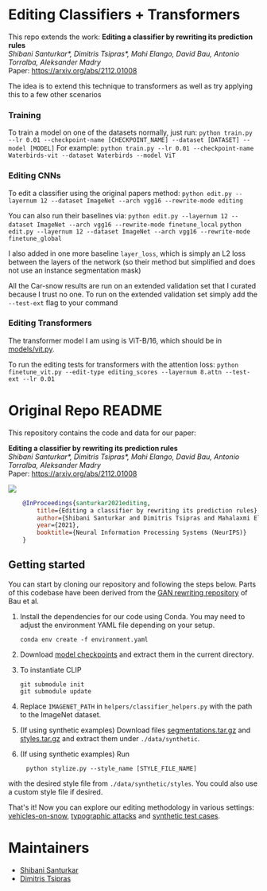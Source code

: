 
# Editing Classifiers + Transformers

This repo extends the work:
**Editing a classifier by rewriting its prediction rules** <br>
*Shibani Santurkar\*, Dimitris Tsipras\*, Mahi Elango, David Bau, Antonio Torralba, Aleksander Madry* <br>
Paper: https://arxiv.org/abs/2112.01008 <br>

The idea is to extend this technique to transformers as well as try applying this to a few other scenarios

### Training
To train a model on one of the datasets normally, just run:
`python train.py --lr 0.01 --checkpoint-name [CHECKPOINT_NAME] --dataset [DATASET] --model [MODEL]`
For example:
`python train.py --lr 0.01 --checkpoint-name Waterbirds-vit --dataset Waterbirds --model ViT`

### Editing CNNs
To edit a classifier using the original papers method:
`python edit.py --layernum 12 --dataset ImageNet --arch vgg16 --rewrite-mode editing`

You can also run their baselines via:
`python edit.py --layernum 12 --dataset ImageNet --arch vgg16 --rewrite-mode finetune_local`
`python edit.py --layernum 12 --dataset ImageNet --arch vgg16 --rewrite-mode finetune_global`

I also added in one more baseline `layer_loss`, which is simply an L2 loss between the layers of the network (so their method but simplified and does not use an instance segmentation mask)

All the Car-snow results are run on an extended validation set that I curated because I trust no one. To run on the extended validation set simply add the `--test-ext` flag to your command

### Editing Transformers
The transformer model I am using is ViT-B/16, which should be in [models/vit.py](models/vit.py). 

To run the editing tests for transformers with the attention loss:
`python finetune_vit.py --edit-type editing_scores --layernum 8.attn --test-ext --lr 0.01`

# Original Repo README
This repository contains the code and data for our paper:

**Editing a classifier by rewriting its prediction rules** <br>
*Shibani Santurkar\*, Dimitris Tsipras\*, Mahi Elango, David Bau, Antonio Torralba, Aleksander Madry* <br>
Paper: https://arxiv.org/abs/2112.01008 <br>

![](edit_examples.png)

```bibtex
    @InProceedings{santurkar2021editing,
        title={Editing a classifier by rewriting its prediction rules},
        author={Shibani Santurkar and Dimitris Tsipras and Mahalaxmi Elango and David Bau and Antonio Torralba and Aleksander Madry},
        year={2021},
        booktitle={Neural Information Processing Systems (NeurIPS)}
    }
```

## Getting started
You can start by cloning our repository and following the steps below. Parts of this codebase have been derived from the [GAN rewriting
repository](https://github.com/davidbau/rewriting) of Bau et al. 

1. Install the dependencies for our code using Conda. You may need to adjust the environment YAML file depending on your setup.

    ```
    conda env create -f environment.yaml
    ```

2. Download [model checkpoints](https://github.com/MadryLab/EditingClassifiers/releases/download/v1/checkpoints.tar.gz) and extract them in the current directory.

3. To instantiate CLIP
    ```
    git submodule init
    git submodule update

    ```
    
4. Replace `IMAGENET_PATH` in `helpers/classifier_helpers.py` with the path to the ImageNet dataset.
 
5. (If using synthetic examples) Download files [segmentations.tar.gz](https://github.com/MadryLab/EditingClassifiers/releases/download/v1/segmentations.tar.gz) and [styles.tar.gz](https://github.com/MadryLab/EditingClassifiers/releases/download/v1/styles.tar.gz) and extract them under `./data/synthetic`.

6. (If using synthetic examples) Run 
```
     python stylize.py --style_name [STYLE_FILE_NAME]
```
with the desired style file from `./data/synthetic/styles`. You could also use a custom style file if desired.

That's it! Now you can explore our editing methodology in various settings: [vehicles-on-snow](https://github.com/MadryLab/EditingClassifiers/blob/master/vehicles_on_snow.ipynb), [typographic attacks](https://github.com/MadryLab/EditingClassifiers/blob/master/typographic_attacks.ipynb) and [synthetic test cases](https://github.com/MadryLab/EditingClassifiers/blob/master/synthetic_test_cases.ipynb).

# Maintainers

* [Shibani Santurkar](https://twitter.com/ShibaniSan)
* [Dimitris Tsipras](https://twitter.com/tsiprasd)
